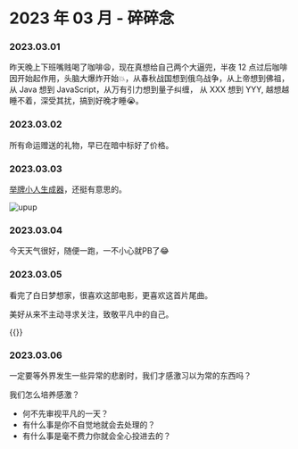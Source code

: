 # 2023 年 03 月 - 碎碎念


### 2023.03.01
昨天晚上下班嘴贱喝了咖啡😩，现在真想给自己两个大逼兜，半夜 12 点过后咖啡因开始起作用，头脑大爆炸开始💥，从春秋战国想到俄乌战争，从上帝想到佛祖，从 Java 想到 JavaScript，从万有引力想到量子纠缠，
从 XXX 想到 YYY, 越想越睡不着，深受其扰，搞到好晚才睡😭。

### 2023.03.02
所有命运赠送的礼物，早已在暗中标好了价格。

### 2023.03.03
[举牌小人生成器](https://upuptoyou.com/)，还挺有意思的。

![upup](https://miasanmia.oss-cn-beijing.aliyuncs.com/picture/2023/03/05/6d7c96ac0f8110ab840eaac5713df202.jpg)

### 2023.03.04
今天天气很好，随便一跑，一不小心就PB了😂

### 2023.03.05
看完了白日梦想家，很喜欢这部电影，更喜欢这首片尾曲。

美好从来不主动寻求关注，致敬平凡中的自己。

{{<youtube _HWRGKfSq3A>}}

### 2023.03.06
一定要等外界发生一些异常的悲剧时，我们才感激习以为常的东西吗？

我们怎么培养感激？
- 何不先审视平凡的一天？
- 有什么事是你不自觉地就会去处理的？
- 有什么事是毫不费力你就会全心投进去的？





